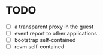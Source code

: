 # TODO
- [ ]  a transparent proxy in the guest
- [ ] event report to other applications
- [ ] bootstrap self-contained
- [ ] revm self-contained